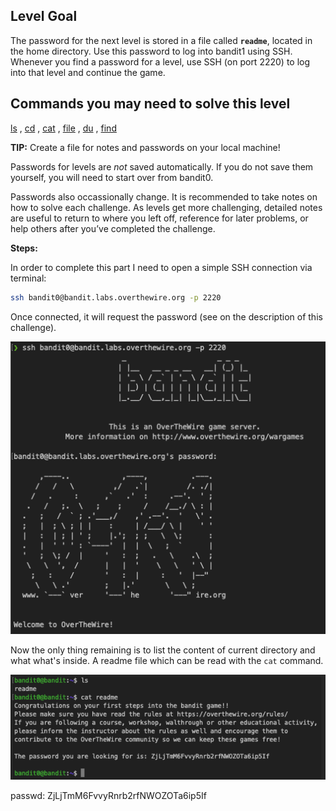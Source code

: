 
## Level Goal

The password for the next level is stored in a file called **```readme```**, located in the home directory. Use this password to log into bandit1 using SSH. Whenever you find a password for a level, use SSH (on port 2220) to log into that level and continue the game.

## Commands you may need to solve this level

[ls](https://manpages.ubuntu.com/manpages/noble/man1/ls.1.html) , [cd](https://manpages.ubuntu.com/manpages/noble/man1/cd.1posix.html) , [cat](https://manpages.ubuntu.com/manpages/noble/man1/cat.1.html) , [file](https://manpages.ubuntu.com/manpages/noble/man1/file.1.html) , [du](https://manpages.ubuntu.com/manpages/noble/man1/du.1.html) , [find](https://manpages.ubuntu.com/manpages/noble/man1/find.1.html)

**TIP:** Create a file for notes and passwords on your local machine!

Passwords for levels are _not_ saved automatically. If you do not save them yourself, you will need to start over from bandit0.

Passwords also occassionally change. It is recommended to take notes on how to solve each challenge. As levels get more challenging, detailed notes are useful to return to where you left off, reference for later problems, or help others after you’ve completed the challenge.

<b>Steps:</b>


In order to complete this part I need to open a simple SSH connection via terminal:

```sh
ssh bandit0@bandit.labs.overthewire.org -p 2220
```

Once connected, it will request the password (see on the description of this challenge).

![image1](imgs/image1.png)

Now the only thing remaining is to list the content of current directory and what what's inside. A readme file which can be read with the ```cat``` command.

![image2](imgs/image2.png)

passwd: ZjLjTmM6FvvyRnrb2rfNWOZOTa6ip5If
